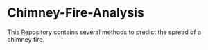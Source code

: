# Chimney-Fire-Analysis
 This Repository contains several methods to predict the spread of a chimney fire.
